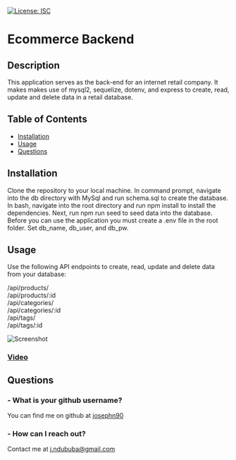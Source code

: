 [![License: ISC](https://img.shields.io/badge/License-ISC-blue.svg)](https://opensource.org/licenses/ISC)
# Ecommerce Backend

## Description 

This application serves as the back-end for an internet retail company. It makes makes use of mysql2, sequelize, dotenv, and express to create, read, update and delete data in a retail database.

## Table of Contents

* [Installation](#installation)
* [Usage](#usage)
* [Questions](#questions)

## Installation

Clone the repository to your local machine. In command prompt, navigate into the db directory with MySql and run schema.sql to create the database. In bash, navigate into the root directory and run npm install to install the dependencies. Next, run npm run seed to seed data into the database. Before you can use the application you must create a .env file in the root folder. Set db_name, db_user, and db_pw.

## Usage

Use the following API endpoints to create, read, update and delete data from your database:

/api/products/\
/api/products/:id\
/api/categories/\
/api/categories/:id\
/api/tags/\
/api/tags/:id

![Screenshot](https://i.imgur.com/W35pBkc.jpg)

### [Video](https://drive.google.com/file/d/1N9SVZX0f5xrSdlmIgLKeOVaJEaafZqMk/view)

## Questions

### - What is your github username?

You can find me on github at [josephn90](https://github.com/josephn90)

### - How can I reach out?

Contact me at <j.ndububa@gmail.com>